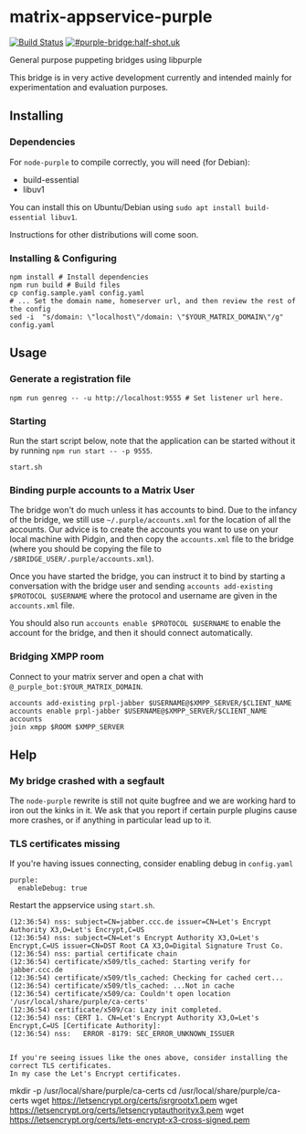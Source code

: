 # matrix-appservice-purple

[![Build Status](https://travis-ci.org/matrix-org/matrix-appservice-purple.svg?branch=master)](https://travis-ci.org/matrix-org/matrix-appservice-purple)
[![#purple-bridge:half-shot.uk](https://img.shields.io/badge/matrix-%23purple--bridge%3Ahalf--shot.uk-lightgrey.svg)](https://matrix.to/#/#purple-bridge:half-shot.uk)

General purpose puppeting bridges using libpurple 

This bridge is in very active development currently and intended mainly for experimentation and evaluation purposes.

## Installing

### Dependencies

For `node-purple` to compile correctly, you will need (for Debian):

* build-essential
* libuv1

You can install this on Ubuntu/Debian using `sudo apt install build-essential libuv1`.

Instructions for other distributions will come soon.

### Installing & Configuring

```shell
npm install # Install dependencies
npm run build # Build files
cp config.sample.yaml config.yaml
# ... Set the domain name, homeserver url, and then review the rest of the config
sed -i  "s/domain: \"localhost\"/domain: \"$YOUR_MATRIX_DOMAIN\"/g" config.yaml
```

## Usage

### Generate a registration file

```shell
npm run genreg -- -u http://localhost:9555 # Set listener url here.
```

### Starting

Run the start script below, note that the application can be started without it by running `npm run start -- -p 9555`.

```shell
start.sh
```

### Binding purple accounts to a Matrix User

The bridge won't do much unless it has accounts to bind. Due to the infancy of the bridge, we still use `~/.purple/accounts.xml`
for the location of all the accounts. Our advice is to create the accounts you want to use on your local machine with Pidgin, and
then copy the `accounts.xml` file to the bridge (where you should be copying the file to `/$BRIDGE_USER/.purple/accounts.xml`).

Once you have started the bridge, you can instruct it to bind by starting a conversation with the bridge user and 
sending `accounts add-existing $PROTOCOL $USERNAME` where the protocol and username are given in the `accounts.xml` file.

You should also run `accounts enable $PROTOCOL $USERNAME` to enable the account for the bridge, and then it should connect automatically.


### Bridging XMPP room

Connect to your matrix server and open a chat with `@_purple_bot:$YOUR_MATRIX_DOMAIN`.
```
accounts add-existing prpl-jabber $USERNAME@$XMPP_SERVER/$CLIENT_NAME
accounts enable prpl-jabber $USERNAME@$XMPP_SERVER/$CLIENT_NAME
accounts
join xmpp $ROOM $XMPP_SERVER
```

## Help

### My bridge crashed with a segfault

The `node-purple` rewrite is still not quite bugfree and we are working hard to iron out the kinks in it. We ask that you report
if certain purple plugins cause more crashes, or if anything in particular lead up to it.

### TLS certificates missing
If you're having issues connecting, consider enabling debug in `config.yaml`
```
purple:
  enableDebug: true

```
Restart the appservice using `start.sh`.
```
(12:36:54) nss: subject=CN=jabber.ccc.de issuer=CN=Let's Encrypt Authority X3,O=Let's Encrypt,C=US
(12:36:54) nss: subject=CN=Let's Encrypt Authority X3,O=Let's Encrypt,C=US issuer=CN=DST Root CA X3,O=Digital Signature Trust Co.
(12:36:54) nss: partial certificate chain
(12:36:54) certificate/x509/tls_cached: Starting verify for jabber.ccc.de
(12:36:54) certificate/x509/tls_cached: Checking for cached cert...
(12:36:54) certificate/x509/tls_cached: ...Not in cache
(12:36:54) certificate/x509/ca: Couldn't open location '/usr/local/share/purple/ca-certs'
(12:36:54) certificate/x509/ca: Lazy init completed.
(12:36:54) nss: CERT 1. CN=Let's Encrypt Authority X3,O=Let's Encrypt,C=US [Certificate Authority]:
(12:36:54) nss:   ERROR -8179: SEC_ERROR_UNKNOWN_ISSUER
```

```

If you're seeing issues like the ones above, consider installing the correct TLS certificates.
In my case the Let's Encrypt certificates.
```
mkdir -p /usr/local/share/purple/ca-certs
cd /usr/local/share/purple/ca-certs
wget https://letsencrypt.org/certs/isrgrootx1.pem
wget https://letsencrypt.org/certs/letsencryptauthorityx3.pem
wget https://letsencrypt.org/certs/lets-encrypt-x3-cross-signed.pem
````
